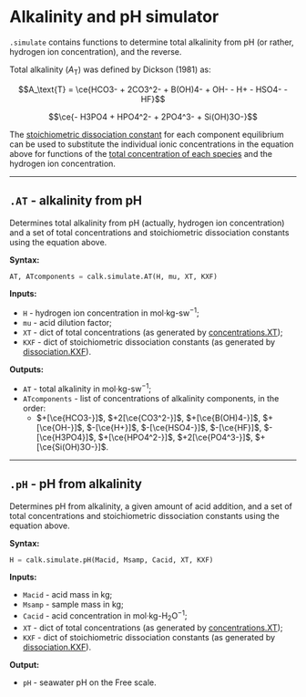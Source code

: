 <script type="text/x-mathjax-config">
MathJax.Hub.Config({tex2jax: {inlineMath: [['$','$'], ['\\(','\\)']]}});
MathJax.Ajax.config.path["mhchem"] =
  "https://cdnjs.cloudflare.com/ajax/libs/mathjax-mhchem/3.3.2";
MathJax.Hub.Config({
  TeX: {
    extensions: ["[mhchem]/mhchem.js"]
  }
});
</script>
<script src='https://cdnjs.cloudflare.com/ajax/libs/mathjax/2.7.5/MathJax.js?config=TeX-MML-AM_CHTML' async></script>

# Alkalinity and pH simulator

`.simulate` contains functions to determine total alkalinity from pH (or rather, hydrogen ion concentration), and the reverse.

Total alkalinity ($A_\text{T}$) was defined by Dickson (1981) as:

$$A_\text{T} = \ce{HCO3- + 2CO3^2- + B(OH)4- + OH- - H+ - HSO4- - HF}$$

$$\ce{- H3PO4 + HPO4^2- + 2PO4^3- + Si(OH)3O-}$$

The [stoichiometric dissociation constant](../dissoc/) for each component equilibrium can be used to substitute the individual ionic concentrations in the equation above for functions of the [total concentration of each species](../conc/) and the hydrogen ion concentration.

<hr />

## `.AT` - alkalinity from pH

Determines total alkalinity from pH (actually, hydrogen ion concentration) and a set of total concentrations and stoichiometric dissociation constants using the equation above.

**Syntax:**

```python
AT, ATcomponents = calk.simulate.AT(H, mu, XT, KXF)
```

**Inputs:**

  * `H` - hydrogen ion concentration in mol·kg-sw<sup>−1</sup>;
  * `mu` - acid dilution factor;
  * `XT` - dict of total concentrations (as generated by [concentrations.XT](../concentrations/#xt-dict-of-concentrations));
  * `KXF` - dict of stoichiometric dissociation constants (as generated by [dissociation.KXF](../dissociation/#kxf-dict-of-dissociation-constants)).

**Outputs:**

  * `AT` - total alkalinity in mol·kg-sw<sup>−1</sup>;
  * `ATcomponents` - list of concentrations of alkalinity components, in the order:
    * $+[\ce{HCO3-}]$, $+2[\ce{CO3^2-}]$, $+[\ce{B(OH)4-}]$, $+[\ce{OH-}]$, $-[\ce{H+}]$, $-[\ce{HSO4-}]$, $-[\ce{HF}]$, $-[\ce{H3PO4}]$, $+[\ce{HPO4^2-}]$, $+2[\ce{PO4^3-}]$, $+[\ce{Si(OH)3O-}]$.

<hr />

## `.pH` - pH from alkalinity

Determines pH from alkalinity, a given amount of acid addition, and a set of total concentrations and stoichiometric dissociation constants using the equation above.

**Syntax:**

```python
H = calk.simulate.pH(Macid, Msamp, Cacid, XT, KXF)
```

**Inputs:**

  * `Macid` - acid mass in kg;
  * `Msamp` - sample mass in kg;
  * `Cacid` - acid concentration in mol·kg-H<sub>2</sub>O<sup>−1</sup>;
  * `XT` - dict of total concentrations (as generated by [concentrations.XT](../concentrations/#xt-dict-of-concentrations));
  * `KXF` - dict of stoichiometric dissociation constants (as generated by [dissociation.KXF](../dissociation/#kxf-dict-of-dissociation-constants)).

**Output:**

  * `pH` - seawater pH on the Free scale.
